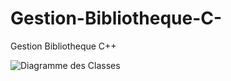 # Gestion-Bibliotheque-C-
Gestion Bibliotheque C++

![Diagramme des Classes](https://user-images.githubusercontent.com/83521427/171129986-a4aac618-e172-41fc-8556-c9fd4528232b.png)


